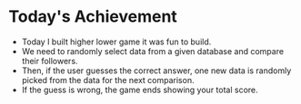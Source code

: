 # Today's Achievement
- Today I built higher lower game it was fun to build.
- We need to randomly select data from a given database and compare their followers.
- Then, if the user guesses the correct answer, one new data is randomly picked from the data for the next comparison.
- If the guess is wrong, the game ends showing your total score.